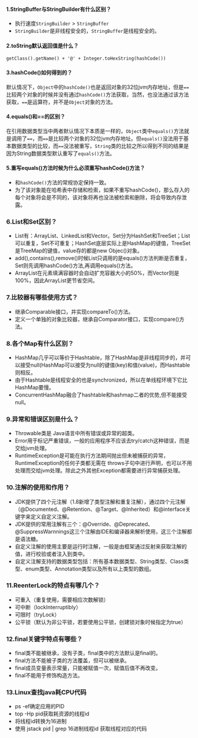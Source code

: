 ####  1.StringBuffer与StringBuilder有什么区别？
- 执行速度```StringBuilder``` > ```StringBuffer```  
- ```StringBuilder```是非线程安全的，```StringBuffer```是线程安全的。

#### 2.toString默认返回值是什么？
```
getClass().getName() + '@' + Integer.toHexString(hashCode())
```

#### 3.hashCode()如何得到的？ 
默认情况下，```Object```中的```hashCode()```也是返回对象的32位jvm内存地址，但是```==```比较两个对象的时候并没有通过```hashCode()```方法获取，当然，也没法通过该方法获取，```==```是运算符，并不是```Object```对象的方法。

#### 4.equals()和==的区别？ 
在引用数据类型当中两者默认情况下本质是一样的，```Object```类中```equals()```方法就是调用了```==```，而```==```是比较两个对象的32位jvm内存地址。但```equals()```没法用于基本数据类型的比较，而```==```没法被重写，```String```类的比较之所以得到不同的结果是因为String数据类型默认重写了```equals()```方法。

#### 5.重写equals()方法时候为什么必须重写hashCode()方法？
- 和```hashCode()```方法的常规协定保持一致。
- 为了该对象能在哈希表中存储和检索，如果不重写hashCode()，那么存入的每个对象将会是不同的，该对象将再也没法被检索和删除，将会导致内存泄露。

### 6.List和Set区别？
- List有：ArrayList、LinkedList和Vector。Set分为HashSet和TreeSet；List可以重复，Set不可重复；HashSet底层实际上是HashMap的键值，TreeSet是TreeMap的键值，value存的都是new Objec()对象。
- add(),contains(),remove()时候List只调用的是equals()方法判断是否重复，Set则先调用hashCode()方法,再调用equals()方法。
- ArrayList在元素填满容器时会自动扩充容器大小的50%，而Vector则是100%，因此ArrayList更节省空间。

### 7.比较器有哪些使用方式？
- 继承Comparable接口，并实现compareTo()方法。
- 定义一个单独的对象比较器，继承自Comparator接口，实现compare()方法。

### 8.各个Map有什么区别？
- HashMap几乎可以等价于Hashtable，除了HashMap是非线程同步的，并可以接受null(HashMap可以接受为null的键值(key)和值(value)，而Hashtable则相反。
- 由于Hashtable是线程安全的也是synchronized，所以在单线程环境下它比HashMap要慢。
- ConcurrentHashMap融合了hashtable和hashmap二者的优势,但不能接受null。

### 9.异常和错误区别是什么？
- Throwable类是 Java语言中所有错误或异常的超类。
- Error用于标记严重错误，一般的应用程序不应该去try/catch这种错误，而是交给jvm处理。
- RuntimeException是可能在执行方法期间抛出但未被捕获的异常，RuntimeException的任何子类都无需在 throws子句中进行声明，也可以不用处理而交给jvm处理。除此之外其他Exception都需要进行异常捕获处理。

### 10.注解的使用和作用？
- JDK提供了四个元注解（1.8新增了类型注解和重复注解），通过四个元注解（@Documented、@Retention、@Target、@Inherited）和@interface关键字来定义自定义注解。
- JDK提供的常用注解有三个：@Override、@Deprecated、@SuppressWarnnings这三个注解由IDE和编译器来解析使用，这三个注解都是语法糖。
- 自定义注解的使用主要是运行时注解，一般是由框架通过反射来获取注解的值，进行校验或者注入到类中。
- 自定义注解支持的数据类型包括：所有基本数据类型、String类型、Class类型、enum类型、Annotation类型以及所有以上类型的数组。

### 11.ReenterLock的特点有哪几个？
- 可重入（重复使用，需要相应次数解锁）
- 可中断（lockInterruptibly）
- 可限时（tryLock）
- 公平锁（默认为非公平锁，若要使用公平锁，创建锁对象时候指定为true）

### 12.final关键字特点有哪些？
- final类不能被继承，没有子类，final类中的方法默认是final的。
- final方法不能被子类的方法覆盖，但可以被继承。
- final成员变量表示常量，只能被赋值一次，赋值后值不再改变。
- final不能用于修饰构造方法。

### 13.Linux查找java耗CPU代码
- ps -ef确定应用的PID
- top -Hp pid获取耗资源的线程id
- 将线程id转换为16进制
- 使用 jstack pid | grep 16进制线程id 获取线程对应的代码
